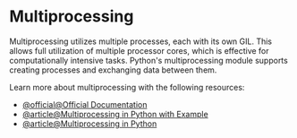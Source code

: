 # Multiprocessing

Multiprocessing utilizes multiple processes, each with its own GIL. This allows full utilization of multiple processor cores, which is effective for computationally intensive tasks. Python's multiprocessing module supports creating processes and exchanging data between them.

Learn more about multiprocessing with the following resources:

- [@official@Official Documentation](https://docs.python.org/3/library/multiprocessing.html)
- [@article@Multiprocessing in Python with Example](https://www.digitalocean.com/community/tutorials/python-multiprocessing-example)
- [@article@Multiprocessing in Python](https://realpython.com/python-multiprocessing/)